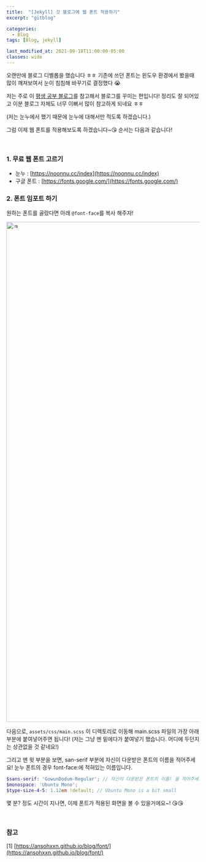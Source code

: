 ```yaml
---
title:  "[Jekyll] 깃 블로그에 웹 폰트 적용하기"
excerpt: "gitblog"

categories:
  - Blog
tags: [Blog, jekyll]

last_modified_at: 2021-09-18T11:00:00-05:00
classes: wide
---
```


오랜만에 블로그 디벨롭을 했습니다 ㅎㅎ 기존에 쓰던 폰트는 윈도우 환경에서 봤을때 많이 깨져보여서 눈이 침침해 바꾸기로 결정했다 😭

저는 주로 이 [평생 공부 블로그](https://ansohxxn.github.io/blog/font/)를 참고해서 블로그를 꾸미는 편입니다! 정리도 잘 되어있고 이분 블로그 자체도 너무 이뻐서 많이 참고하게 되네요 ㅎㅎ


(저는 눈누에서 했기 때문에 눈누에 대해서만 적도록 하겠습니다.)

그럼 이제 웹 폰트를 적용해보도록 하겠습니다~😘  순서는 다음과 같습니다!

<br>

###  1. 무료 웹 폰트 고르기

- 눈누 : [https://noonnu.cc/index](https://noonnu.cc/index)
- 구글 폰트 : [https://fonts.google.com/](https://fonts.google.com/)



### 2. 폰트 임포트 하기


원하는 폰트를 골랐다면 아래 `@font-face`를 복사 해주자!

<img width="1304" alt="ㅋ" src="https://user-images.githubusercontent.com/53431568/134350384-b821b86a-6688-4438-b6c6-77951269a719.png">


다음으로, `assets/css/main.scss` 이 디렉토리로 이동해 main.scss 파일의 가장 아래부분에 붙여넣어주면 됩니다! (저는 그냥 맨 밑에다가 붙여넣기 했습니다. 어디에 두던지는 상관없을 것 같네요!)


그리고 맨 윗 부분을 보면, san-serif 부분에 자신이 다운받은 폰트의 이름을 적어주세요! 눈누 폰트의 경우 font-face:에 적혀있는 이름입니다. 


~~~scss
$sans-serif: 'GowunDodum-Regular'; // 자신이 다운받은 폰트의 이름! 을 적어주세요 
$monospace: 'Ubuntu Mono';
$type-size-4-5: 1.12em !default; // Ubuntu Mono is a bit small
~~~

몇 분? 정도 시간이 지나면, 이제 폰트가 적용된 화면을 볼 수 있을거에요~! 😘😘

<br>

### 참고

[1] [https://ansohxxn.github.io/blog/font/](https://ansohxxn.github.io/blog/font/)
